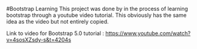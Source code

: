 #Bootstrap Learning
This project was done by in the process of learning bootstrap through a youtube video tutorial. This obviously has the same idea as the video but not entirely copied.

Link to video for Bootstrap 5.0 tutorial : https://www.youtube.com/watch?v=4sosXZsdy-s&t=4204s